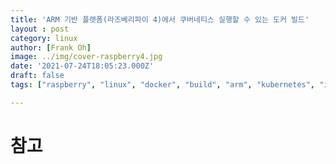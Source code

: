 ```yaml
---
title: 'ARM 기반 플랫폼(라즈베리파이 4)에서 쿠버네티스 실행할 수 있는 도커 빌드'
layout : post
category: linux
author: [Frank Oh]
image: ../img/cover-raspberry4.jpg
date: '2021-07-24T18:05:23.000Z'
draft: false
tags: ["raspberry", "linux", "docker", "build", "arm", "kubernetes", "image", "raspbian", "라즈베리파이", "라즈비안", "도커", "이미지", "쿠버네티스"]

---
```

 

# 참고

